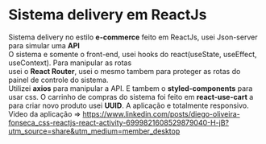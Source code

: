 # Sistema delivery em ReactJs<br>
Sistema delivery no estilo <b>e-commerce</b> feito em ReactJs, usei Json-server para simular uma <b>API</b><br>
O sistema e somente o front-end, usei hooks do react(useState, useEffect, useContext). Para manipular as rotas<br>
usei o <b>React Router</b>, usei o mesmo tambem para proteger as rotas do painel de controle do sistema.<br>
Utilizei <b>axios</b> para manipular a API. E tambem o <b>styled-components</b> para usar css.
O carrinho de compras do sistema foi feito em <b>react-use-cart</b> a para criar novo produto usei <b>UUID</b>.
A aplicação e totalmente responsivo.
Video da aplicação => https://www.linkedin.com/posts/diego-oliveira-fonseca_css-reactjs-react-activity-6999821608529879040-H-jB?utm_source=share&utm_medium=member_desktop
